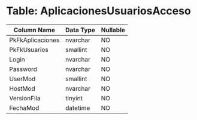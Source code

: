 # Table: AplicacionesUsuariosAcceso

| Column Name | Data Type | Nullable |
|-------------|-----------|----------|
| PkFkAplicaciones | nvarchar | NO |
| PkFkUsuarios | smallint | NO |
| Login | nvarchar | NO |
| Password | nvarchar | NO |
| UserMod | smallint | NO |
| HostMod | nvarchar | NO |
| VersionFila | tinyint | NO |
| FechaMod | datetime | NO |

